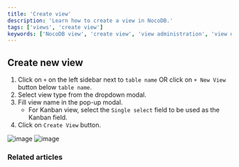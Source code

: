 ```yaml
---
title: 'Create view'
description: 'Learn how to create a view in NocoDB.'
tags: ['views', 'create view']
keywords: ['NocoDB view', 'create view', 'view administration', 'view organization']
---
```


## Create new view

1. Click on `+` on the left sidebar next to `table name` OR click on `+ New View` button below `table name`.
2. Select view type from the dropdown modal.
3. Fill view name in the pop-up modal.
   - For Kanban view, select the `Single select` field to be used as the Kanban field.
4. Click on `Create View` button.

![image](/img/v2/views/create-view-1.png)
![image](/img/v2/views/create-view-2.png)

### Related articles

